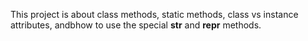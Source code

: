 This project is about class methods, static methods, class vs instance attributes, andbhow to use the special __str__ and __repr__ methods.
